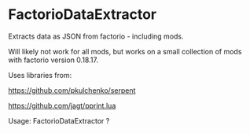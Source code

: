 # FactorioDataExtractor
Extracts data as JSON from factorio - including mods.

Will likely not work for all mods, but works on a small collection of mods with factorio version 0.18.17.

Uses libraries from:

https://github.com/pkulchenko/serpent

https://github.com/jagt/pprint.lua

Usage:
FactorioDataExtractor <factorio directory> <factorio mod directory>?
